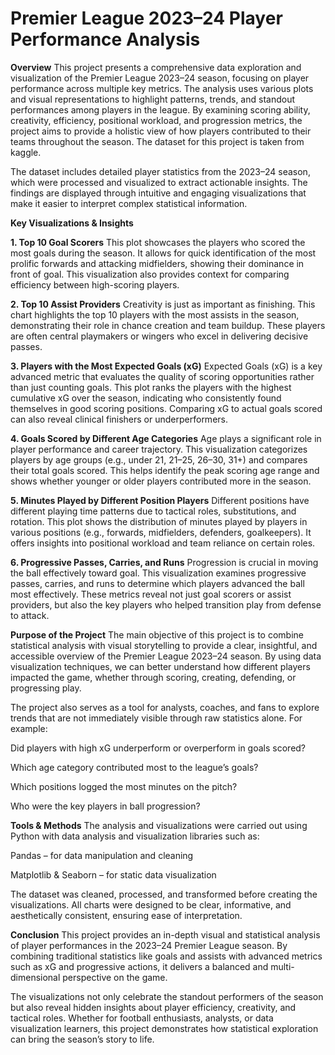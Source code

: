 # Premier League 2023–24 Player Performance Analysis
**Overview**
This project presents a comprehensive data exploration and visualization of the Premier League 2023–24 season, focusing on player performance across multiple key metrics. The analysis uses various plots and visual representations to highlight patterns, trends, and standout performances among players in the league. By examining scoring ability, creativity, efficiency, positional workload, and progression metrics, the project aims to provide a holistic view of how players contributed to their teams throughout the season. The dataset for this project is taken from kaggle.

The dataset includes detailed player statistics from the 2023–24 season, which were processed and visualized to extract actionable insights. The findings are displayed through intuitive and engaging visualizations that make it easier to interpret complex statistical information.

****Key Visualizations & Insights****

**1. Top 10 Goal Scorers**
This plot showcases the players who scored the most goals during the season. It allows for quick identification of the most prolific forwards and attacking midfielders, showing their dominance in front of goal. This visualization also provides context for comparing efficiency between high-scoring players.

**2. Top 10 Assist Providers**
Creativity is just as important as finishing. This chart highlights the top 10 players with the most assists in the season, demonstrating their role in chance creation and team buildup. These players are often central playmakers or wingers who excel in delivering decisive passes.

**3. Players with the Most Expected Goals (xG)**
Expected Goals (xG) is a key advanced metric that evaluates the quality of scoring opportunities rather than just counting goals. This plot ranks the players with the highest cumulative xG over the season, indicating who consistently found themselves in good scoring positions. Comparing xG to actual goals scored can also reveal clinical finishers or underperformers.

**4. Goals Scored by Different Age Categories**
Age plays a significant role in player performance and career trajectory. This visualization categorizes players by age groups (e.g., under 21, 21–25, 26–30, 31+) and compares their total goals scored. This helps identify the peak scoring age range and shows whether younger or older players contributed more in the season.

**5. Minutes Played by Different Position Players**
Different positions have different playing time patterns due to tactical roles, substitutions, and rotation. This plot shows the distribution of minutes played by players in various positions (e.g., forwards, midfielders, defenders, goalkeepers). It offers insights into positional workload and team reliance on certain roles.

**6. Progressive Passes, Carries, and Runs**
Progression is crucial in moving the ball effectively toward goal. This visualization examines progressive passes, carries, and runs to determine which players advanced the ball most effectively. These metrics reveal not just goal scorers or assist providers, but also the key players who helped transition play from defense to attack.

**Purpose of the Project**
The main objective of this project is to combine statistical analysis with visual storytelling to provide a clear, insightful, and accessible overview of the Premier League 2023–24 season. By using data visualization techniques, we can better understand how different players impacted the game, whether through scoring, creating, defending, or progressing play.

The project also serves as a tool for analysts, coaches, and fans to explore trends that are not immediately visible through raw statistics alone. For example:

Did players with high xG underperform or overperform in goals scored?

Which age category contributed most to the league’s goals?

Which positions logged the most minutes on the pitch?

Who were the key players in ball progression?

**Tools & Methods**
The analysis and visualizations were carried out using Python with data analysis and visualization libraries such as:

Pandas – for data manipulation and cleaning

Matplotlib & Seaborn – for static data visualization


The dataset was cleaned, processed, and transformed before creating the visualizations. All charts were designed to be clear, informative, and aesthetically consistent, ensuring ease of interpretation.

**Conclusion**
This project provides an in-depth visual and statistical analysis of player performances in the 2023–24 Premier League season. By combining traditional statistics like goals and assists with advanced metrics such as xG and progressive actions, it delivers a balanced and multi-dimensional perspective on the game.

The visualizations not only celebrate the standout performers of the season but also reveal hidden insights about player efficiency, creativity, and tactical roles. Whether for football enthusiasts, analysts, or data visualization learners, this project demonstrates how statistical exploration can bring the season’s story to life.
